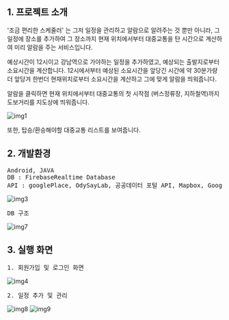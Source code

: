 ## 1. 프로젝트 소개


'조금 편리한 스케줄러' 는 그저 일정을 관리하고 알람으로 알려주는 것 뿐만 아니라, 그 일정에 장소를 추가하여 그 장소까지 현재 위치에서부터 대중교통을 탄 시간으로 계산하여 미리 알람을 주는 서비스입니다.

예상시간이 12시이고 강남역으로 가야하는 일정을 추가하였고, 예상되는 출발지로부터 소요시간을 계산합니다. 12시에서부터 예상된 소요시간을 앞당긴 시간에 약 30분가량 더 앞당겨 한번더 현재위치로부터 소요시간을 계산하고 그에 맞게 알람을 띄워줍니다.

알람을 클릭하면 현재 위치에서부터 대중교통의 첫 시작점 (버스정류장, 지하철역)까지 도보거리를 지도상에 띄워줍니다. 

![img1](https://user-images.githubusercontent.com/38371711/116515007-b49cb980-a906-11eb-8ebd-3fb0e1804837.PNG)

또한, 탑승/환승해야할 대중교통 리스트를 보여줍니다.

## 2. 개발환경 

<pre>
Android, JAVA
DB : FirebaseRealtime Database
API : googlePlace, OdySayLab, 공공데이터 포털 API, Mapbox, Google Direction
</pre>
![img3](https://user-images.githubusercontent.com/38371711/116515013-b5355000-a906-11eb-93cb-fc314cc6445b.PNG)

<pre>
DB 구조
</pre>

![img7](https://user-images.githubusercontent.com/38371711/116515021-b8304080-a906-11eb-850f-0457d18d8b8b.PNG)

## 3. 실행 화면 

<pre>
1. 회원가입 및 로그인 화면
</pre>
![img4](https://user-images.githubusercontent.com/38371711/116515015-b5cde680-a906-11eb-9311-c8febccc4c5f.PNG)
<pre>
2. 일정 추가 및 관리 
</pre>
![img8](https://user-images.githubusercontent.com/38371711/116515024-b8c8d700-a906-11eb-9b1e-8495dd83b358.PNG)
![img9](https://user-images.githubusercontent.com/38371711/116515025-b9616d80-a906-11eb-8b35-ee55eb889934.PNG)
